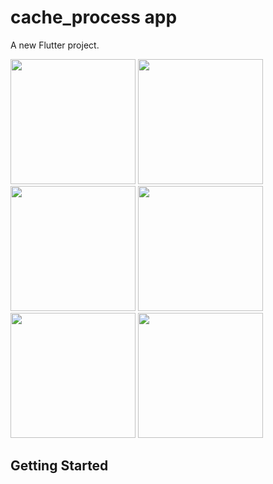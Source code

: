 # cache_process app

A new Flutter project.

<img src = "https://github.com/keremsaltik/Cache_Process/assets/141556976/ee6bf6b9-1937-4a46-b333-8d7ce952572e" width = "200"> 

<img src = "https://github.com/keremsaltik/Cache_Process/assets/141556976/f17470d8-4325-45e4-b806-2b125e4a0ffe" width = "200">  

<img src = "https://github.com/keremsaltik/Cache_Process/assets/141556976/b8c229dc-d90a-4935-b5dc-e28f74dff4f9" width = "200">

  <img src = "https://github.com/keremsaltik/Cache_Process/assets/141556976/164eea9f-4cda-471e-938b-579c741198b8" width = "200">


<img src = "https://github.com/keremsaltik/Cache_Process/assets/141556976/2b0559a0-0865-476e-b465-a07cf73a099b" width = "200">    

<img src = "https://github.com/keremsaltik/Cache_Process/assets/141556976/2bd001c0-b33e-4eb0-b362-f0be0307444a" width = "200">    

## Getting Started
